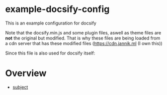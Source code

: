 # example-docsify-config
This is an example configuration for docsify

Note that the docsify.min.js and some plugin files, aswell as theme files are **not** the original but modified. That is why these files are being loaded from a cdn server that has these modified files (https://cdn.jannik.ml (I own this))

Since this file is also used for docsify itself:

# Overview

* [subject](subject/subject)
